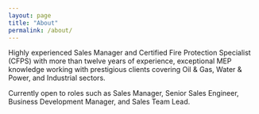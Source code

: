 ```yaml
---
layout: page
title: "About"
permalink: /about/
---
```


Highly experienced Sales Manager and Certified Fire Protection Specialist (CFPS) with more than twelve years of experience, exceptional MEP knowledge working with prestigious clients covering Oil & Gas, Water & Power, and Industrial sectors.

Currently open to roles such as Sales Manager, Senior Sales Engineer, Business Development Manager, and Sales Team Lead.
